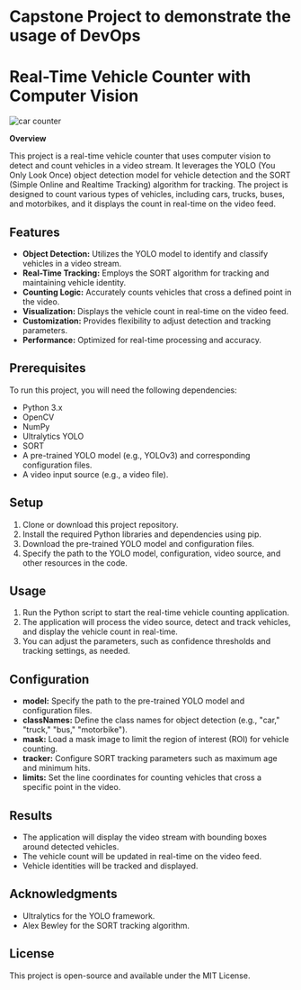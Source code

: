 # Capstone Project to demonstrate the usage of DevOps  

# Real-Time Vehicle Counter with Computer Vision  

![car counter](https://github.com/ansh-sharmaa/Car-Counter/assets/126788870/8ed6b35c-2802-4854-8f7b-6747f156d95e)

**Overview**

This project is a real-time vehicle counter that uses computer vision to detect and count vehicles in a video stream. It leverages the YOLO (You Only Look Once) object detection model for vehicle detection and the SORT (Simple Online and Realtime Tracking) algorithm for tracking. The project is designed to count various types of vehicles, including cars, trucks, buses, and motorbikes, and it displays the count in real-time on the video feed.  

## Features  

- **Object Detection:** Utilizes the YOLO model to identify and classify vehicles in a video stream.   
- **Real-Time Tracking:** Employs the SORT algorithm for tracking and maintaining vehicle identity.    
- **Counting Logic:** Accurately counts vehicles that cross a defined point in the video.   
- **Visualization:** Displays the vehicle count in real-time on the video feed.    
- **Customization:** Provides flexibility to adjust detection and tracking parameters.    
- **Performance:** Optimized for real-time processing and accuracy.   

## Prerequisites   

To run this project, you will need the following dependencies:  

- Python 3.x  
- OpenCV  
- NumPy  
- Ultralytics YOLO  
- SORT  
- A pre-trained YOLO model (e.g., YOLOv3) and corresponding configuration files.  
- A video input source (e.g., a video file).  

## Setup  

1. Clone or download this project repository.  
2. Install the required Python libraries and dependencies using pip.  
3. Download the pre-trained YOLO model and configuration files.  
4. Specify the path to the YOLO model, configuration, video source, and other resources in the code.  

## Usage   

1. Run the Python script to start the real-time vehicle counting application.  
2. The application will process the video source, detect and track vehicles, and display the vehicle count in real-time.  
3. You can adjust the parameters, such as confidence thresholds and tracking settings, as needed.  

## Configuration  

- **model:** Specify the path to the pre-trained YOLO model and configuration files.  
- **classNames:** Define the class names for object detection (e.g., "car," "truck," "bus," "motorbike").  
- **mask:** Load a mask image to limit the region of interest (ROI) for vehicle counting.  
- **tracker:** Configure SORT tracking parameters such as maximum age and minimum hits.  
- **limits:** Set the line coordinates for counting vehicles that cross a specific point in the video.  

## Results

- The application will display the video stream with bounding boxes around detected vehicles.  
- The vehicle count will be updated in real-time on the video feed.  
- Vehicle identities will be tracked and displayed.  

## Acknowledgments

- Ultralytics for the YOLO framework.  
- Alex Bewley for the SORT tracking algorithm.  

## License

This project is open-source and available under the MIT License.
